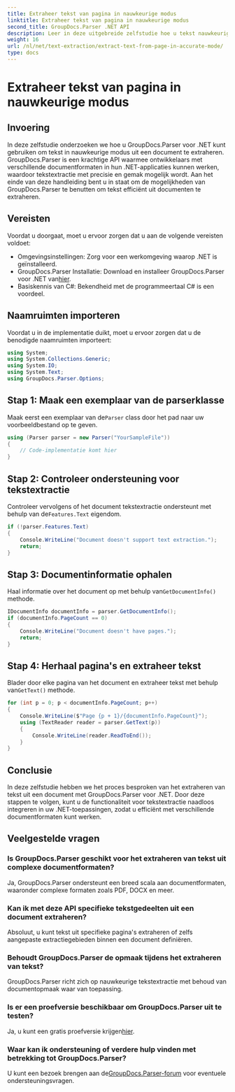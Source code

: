 ```yaml
---
title: Extraheer tekst van pagina in nauwkeurige modus
linktitle: Extraheer tekst van pagina in nauwkeurige modus
second_title: GroupDocs.Parser .NET API
description: Leer in deze uitgebreide zelfstudie hoe u tekst nauwkeurig uit documenten kunt extraheren met GroupDocs.Parser voor .NET.
weight: 16
url: /nl/net/text-extraction/extract-text-from-page-in-accurate-mode/
type: docs
---
```

# Extraheer tekst van pagina in nauwkeurige modus

## Invoering
In deze zelfstudie onderzoeken we hoe u GroupDocs.Parser voor .NET kunt gebruiken om tekst in nauwkeurige modus uit een document te extraheren. GroupDocs.Parser is een krachtige API waarmee ontwikkelaars met verschillende documentformaten in hun .NET-applicaties kunnen werken, waardoor tekstextractie met precisie en gemak mogelijk wordt. Aan het einde van deze handleiding bent u in staat om de mogelijkheden van GroupDocs.Parser te benutten om tekst efficiënt uit documenten te extraheren.
## Vereisten
Voordat u doorgaat, moet u ervoor zorgen dat u aan de volgende vereisten voldoet:
- Omgevingsinstellingen: Zorg voor een werkomgeving waarop .NET is geïnstalleerd.
-  GroupDocs.Parser Installatie: Download en installeer GroupDocs.Parser voor .NET van[hier](https://releases.groupdocs.com/parser/net/).
- Basiskennis van C#: Bekendheid met de programmeertaal C# is een voordeel.
## Naamruimten importeren
Voordat u in de implementatie duikt, moet u ervoor zorgen dat u de benodigde naamruimten importeert:
```csharp
using System;
using System.Collections.Generic;
using System.IO;
using System.Text;
using GroupDocs.Parser.Options;
```
## Stap 1: Maak een exemplaar van de parserklasse
 Maak eerst een exemplaar van de`Parser` class door het pad naar uw voorbeeldbestand op te geven.
```csharp
using (Parser parser = new Parser("YourSampleFile"))
{
    // Code-implementatie komt hier
}
```
## Stap 2: Controleer ondersteuning voor tekstextractie
 Controleer vervolgens of het document tekstextractie ondersteunt met behulp van de`Features.Text` eigendom.
```csharp
if (!parser.Features.Text)
{
    Console.WriteLine("Document doesn't support text extraction.");
    return;
}
```
## Stap 3: Documentinformatie ophalen
 Haal informatie over het document op met behulp van`GetDocumentInfo()` methode.
```csharp
IDocumentInfo documentInfo = parser.GetDocumentInfo();
if (documentInfo.PageCount == 0)
{
    Console.WriteLine("Document doesn't have pages.");
    return;
}
```
## Stap 4: Herhaal pagina's en extraheer tekst
 Blader door elke pagina van het document en extraheer tekst met behulp van`GetText()` methode.
```csharp
for (int p = 0; p < documentInfo.PageCount; p++)
{
    Console.WriteLine($"Page {p + 1}/{documentInfo.PageCount}");
    using (TextReader reader = parser.GetText(p))
    {
        Console.WriteLine(reader.ReadToEnd());
    }
}
```
## Conclusie
In deze zelfstudie hebben we het proces besproken van het extraheren van tekst uit een document met GroupDocs.Parser voor .NET. Door deze stappen te volgen, kunt u de functionaliteit voor tekstextractie naadloos integreren in uw .NET-toepassingen, zodat u efficiënt met verschillende documentformaten kunt werken.

## Veelgestelde vragen
### Is GroupDocs.Parser geschikt voor het extraheren van tekst uit complexe documentformaten?
Ja, GroupDocs.Parser ondersteunt een breed scala aan documentformaten, waaronder complexe formaten zoals PDF, DOCX en meer.
### Kan ik met deze API specifieke tekstgedeelten uit een document extraheren?
Absoluut, u kunt tekst uit specifieke pagina's extraheren of zelfs aangepaste extractiegebieden binnen een document definiëren.
### Behoudt GroupDocs.Parser de opmaak tijdens het extraheren van tekst?
GroupDocs.Parser richt zich op nauwkeurige tekstextractie met behoud van documentopmaak waar van toepassing.
### Is er een proefversie beschikbaar om GroupDocs.Parser uit te testen?
 Ja, u kunt een gratis proefversie krijgen[hier](https://releases.groupdocs.com/).
### Waar kan ik ondersteuning of verdere hulp vinden met betrekking tot GroupDocs.Parser?
 U kunt een bezoek brengen aan de[GroupDocs.Parser-forum](https://forum.groupdocs.com/c/parser/17) voor eventuele ondersteuningsvragen.